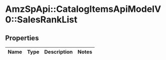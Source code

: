 # AmzSpApi::CatalogItemsApiModelV0::SalesRankList

## Properties
Name | Type | Description | Notes
------------ | ------------- | ------------- | -------------

